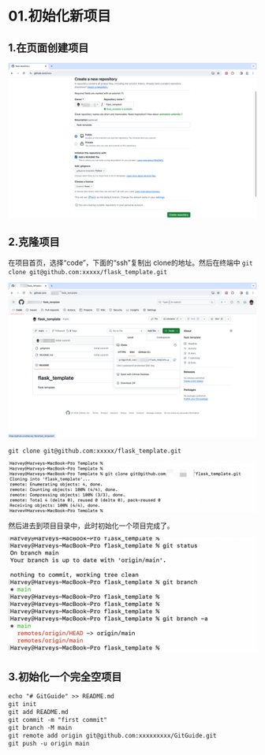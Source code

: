 # 01.初始化新项目

## 1.在页面创建项目

![image-20240324113214010](./assets/image-20240324113214010.png)

## 2.克隆项目

在项目首页，选择“code”，下面的“ssh”复制出 clone的地址。然后在终端中 `git clone git@github.com:xxxxx/flask_template.git `

![image-20240324113502353](./assets/image-20240324113502353.png)

`git clone git@github.com:xxxxx/flask_template.git`

![image-20240324113659225](./assets/image-20240324113659225.png)

然后进去到项目目录中，此时初始化一个项目完成了。

![image-20240324113816408](./assets/image-20240324113816408.png)



## 3.初始化一个完全空项目

```shell
echo "# GitGuide" >> README.md
git init
git add README.md
git commit -m "first commit"
git branch -M main
git remote add origin git@github.com:xxxxxxxxx/GitGuide.git
git push -u origin main
```

